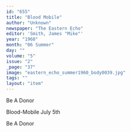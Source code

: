 ```yaml
---
id: "655"
title: "Blood Mobile"
author: "Unknown"
newspaper: "The Eastern Echo"
editor: 'Smith, James "Mike"'
year: "1960"
month: "06 Summer"
day: ""
volume: "5"
issue: "2"
_page: "37"
image: "eastern_echo_summer1960_body0039.jpg"
tags: ""
layout: "item"
---
```

Be A Donor

Blood-Mobile
July 5th

Be A Donor
